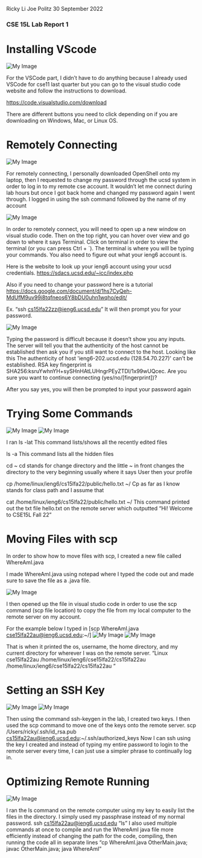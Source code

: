 Ricky Li
Joe Politz
30 September 2022

### CSE 15L Lab Report 1

# Installing VScode

![My Image](sc-lab-report-1.PNG)

For the VSCode part, I didn’t have to do anything because I already used VSCode for cse11 last quarter but you can go to the visual studio code website and follow the instructions to download.

https://code.visualstudio.com/download 

There are different buttons you need to click depending on if you are downloading on Windows, Mac, or Linux OS.

# Remotely Connecting

![My Image](sc-lab-report-1-2.PNG)

For remotely connecting, I personally downloaded OpenShell onto my laptop, then I requested to change my password through the ucsd system in order to log in to my remote cse account. It wouldn’t let me connect during lab hours but once I got back home and changed my password again I went through. I logged in using the ssh command followed by the name of my account

![My Image](sc-lab-report1-2.JPG)

In order to remotely connect, you will need to open up a new window on visual studio code. Then on the top right, you can hover over view and go down to where it says Terminal. Click on terminal in order to view the terminal (or you can press Ctrl + `). The terminal is where you will be typing your commands. You also need to figure out what your ieng6 account is.

Here is the website to look up your ieng6 account using your ucsd credentials.
https://sdacs.ucsd.edu/~icc/index.php

Also if you need to change your password here is a tutorial
https://docs.google.com/document/d/1hs7CyQeh-MdUfM9uv99i8tqfneos6Y8bDU0uhn1wqho/edit/

Ex. “ssh cs15lfa22zz@ieng6.ucsd.edu”
It will then prompt you for your password. 

![My Image](sc-lab-report1.JPG)
 
Typing the password is difficult because it doesn’t show you any inputs. The server will tell you that the authenticity of the host cannot be established then ask you if you still want to connect to the host.
Looking like this
The authenticity of host 'ieng6-202.ucsd.edu (128.54.70.227)' can't be established.
RSA key fingerprint is SHA256:ksruYwhnYH+sySHnHAtLUHngrPEyZTDl/1x99wUQcec.
Are you sure you want to continue connecting (yes/no/[fingerprint])? 

After you say yes, you will then be prompted to input your password again

# Trying Some Commands


![My Image](sc-lab-report-1-3.PNG)
![My Image](sc-lab-report-1-4.PNG)

I ran
ls -lat
This command lists/shows all the recently edited files

ls -a
This command lists all the hidden files

cd ~
cd stands for change directory and the little ~ in front changes the directory to the very beginning usually where it says User then your profile

cp /home/linux/ieng6/cs15lfa22/public/hello.txt ~/
Cp as far as I know stands for class path and I assume that

cat /home/linux/ieng6/cs15lfa22/public/hello.txt ~/
This command printed out the txt file hello.txt on the remote server which outputted “Hi! Welcome to CSE15L Fall 22”

# Moving Files with scp

In order to show how to move files with scp, I created a new file called WhereAmI.java
 
I made WhereAmI.java using notepad where I typed the code out and made sure to save the file as a .java file.
 
![My Image](sc-lab-report1-3.JPG)

I then opened up the file in visual studio code in order to use the scp command (scp file location) to copy the file from my local computer to the remote server on my account.

 
For the example below I typed in [scp WhereAmI.java cse15lfa22au@ieng6.ucsd.edu:~/]
![My Image](sc-lab-report-1-5.PNG)
![My Image](sc-lab-report-1-6.PNG)

 
 
That is when it printed the os, username, the home directory, and my current directory for wherever I was on the remote server. “Linux
cse15lfa22au
/home/linux/ieng6/cse15lfa22/cs15lfa22au
/home/linux/ieng6/cse15lfa22/cs15lfa22au “

# Setting an SSH Key


![My Image](sc-lab-report-1-7.PNG)
![My Image](sc-lab-report-1-8.PNG)

Then using the command ssh-keygen in the lab, I created two keys. I then used the scp command to move one of the keys onto the remote server. 
scp /Users/ricky/.ssh/id_rsa.pub cs15lfa22au@ieng6.ucsd.edu:~/.ssh/authorized_keys
Now I can ssh using the key I created and instead of typing my entire password to login to the remote server every time, I can just use a simpler phrase to continually log in.

# Optimizing Remote Running


![My Image](sc-lab-report-1-9.PNG)

I ran the ls command on the remote computer using my key to easily list the files in the directory. I simply used my passphrase instead of my normal password.
ssh cs15lfa22au@ieng6.ucsd.edu “ls”
 I also used multiple commands at once to compile and run the WhereAmI java file more efficiently instead of changing the path for the code, compiling, then running the code all in separate lines
“cp WhereAmI.java OtherMain.java; javac OtherMain.java; java WhereAmI”


